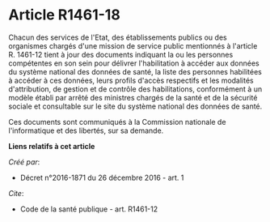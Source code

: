 # Article R1461-18

Chacun des services de l'Etat, des établissements publics ou des organismes chargés d'une mission de service public
mentionnés à l'article R. 1461-12 tient à jour des documents indiquant la ou les personnes compétentes en son sein pour
délivrer l'habilitation à accéder aux données du système national des données de santé, la liste des personnes habilitées à
accéder à ces données, leurs profils d'accès respectifs et les modalités d'attribution, de gestion et de contrôle des
habilitations, conformément à un modèle établi par arrêté des ministres chargés de la santé et de la sécurité sociale et
consultable sur le site du système national des données de santé. 

Ces documents sont communiqués à la Commission nationale de l'informatique et des libertés, sur sa demande.

**Liens relatifs à cet article**

_Créé par_:

  - Décret n°2016-1871 du 26 décembre 2016 - art. 1

_Cite_:

  - Code de la santé publique - art. R1461-12
